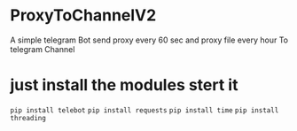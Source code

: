 # ProxyToChannelV2
A simple telegram Bot send proxy every 60 sec and proxy file every hour To telegram Channel 
# just install the modules stert it
```pip install telebot```
```pip install requests```
```pip install time```
```pip install threading```

